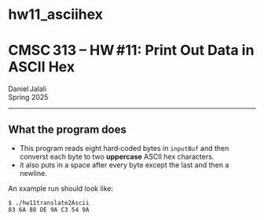 # hw11_asciihex
# CMSC 313 – HW #11: Print Out Data in ASCII Hex

Daniel Jalali  
Spring 2025

---

## What the program does
* This program reads eight hard‑coded bytes in `inputBuf` and then converst each byte to two **uppercase** ASCII hex characters.
* it also puts in a space after every byte except the last and then a newline.

An xxample run should look like:

```console
$ ./hw11translate2Ascii
83 6A 88 DE 9A C3 54 9A
